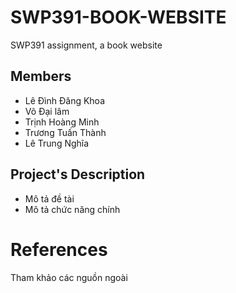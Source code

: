 ﻿# SWP391-BOOK-WEBSITE
SWP391 assignment, a book website

## Members

* Lê Đình Đăng Khoa
* Võ Đại lâm
* Trịnh Hoàng Minh
* Trương Tuấn Thành
* Lê Trung Nghĩa

## Project's Description

* Mô tả đề tài
* Mô tả chức năng chính

# References

Tham khảo các nguồn ngoài


